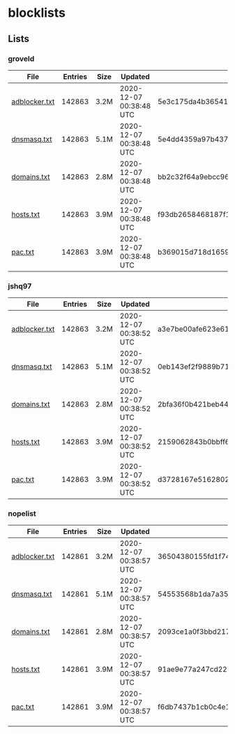 # blocklists

## Lists

### groveld

|File|Entries|Size|Updated|Hash|
|-|-|-|-|-|
|[adblocker.txt](https://raw.githubusercontent.com/groveld/blocklists/lists/groveld/adblocker.txt)|142863|3.2M|2020-12-07 00:38:48 UTC|5e3c175da4b36541735790281f7b636af4a020c2|
|[dnsmasq.txt](https://raw.githubusercontent.com/groveld/blocklists/lists/groveld/dnsmasq.txt)|142863|5.1M|2020-12-07 00:38:48 UTC|5e4dd4359a97b437837cee6c03fff2fcb1376211|
|[domains.txt](https://raw.githubusercontent.com/groveld/blocklists/lists/groveld/domains.txt)|142863|2.8M|2020-12-07 00:38:48 UTC|bb2c32f64a9ebcc961aaf90c7570240acf10d2e2|
|[hosts.txt](https://raw.githubusercontent.com/groveld/blocklists/lists/groveld/hosts.txt)|142863|3.9M|2020-12-07 00:38:48 UTC|f93db2658468187f1d81f53c650d2f04921a7952|
|[pac.txt](https://raw.githubusercontent.com/groveld/blocklists/lists/groveld/pac.txt)|142863|3.9M|2020-12-07 00:38:48 UTC|b369015d718d16598a83e83027a02b86ba099603|

### jshq97

|File|Entries|Size|Updated|Hash|
|-|-|-|-|-|
|[adblocker.txt](https://raw.githubusercontent.com/groveld/blocklists/lists/jshq97/adblocker.txt)|142863|3.2M|2020-12-07 00:38:52 UTC|a3e7be00afe623e619d52bae4a1d7c0bb1aa3b00|
|[dnsmasq.txt](https://raw.githubusercontent.com/groveld/blocklists/lists/jshq97/dnsmasq.txt)|142863|5.1M|2020-12-07 00:38:52 UTC|0eb143ef2f9889b71b2fc967b7e73a22b79a7ed0|
|[domains.txt](https://raw.githubusercontent.com/groveld/blocklists/lists/jshq97/domains.txt)|142863|2.8M|2020-12-07 00:38:52 UTC|2bfa36f0b421beb445f29297e6d9d520936a4bbd|
|[hosts.txt](https://raw.githubusercontent.com/groveld/blocklists/lists/jshq97/hosts.txt)|142863|3.9M|2020-12-07 00:38:52 UTC|2159062843b0bbff65c27d1dea7bba4de529924e|
|[pac.txt](https://raw.githubusercontent.com/groveld/blocklists/lists/jshq97/pac.txt)|142863|3.9M|2020-12-07 00:38:52 UTC|d3728167e5162802c8a64291534305632708bc0d|

### nopelist

|File|Entries|Size|Updated|Hash|
|-|-|-|-|-|
|[adblocker.txt](https://raw.githubusercontent.com/groveld/blocklists/lists/nopelist/adblocker.txt)|142861|3.2M|2020-12-07 00:38:57 UTC|36504380155fd1f74fb3435c6deb3b5a24dfbdbc|
|[dnsmasq.txt](https://raw.githubusercontent.com/groveld/blocklists/lists/nopelist/dnsmasq.txt)|142861|5.1M|2020-12-07 00:38:57 UTC|54553568b1da7a351d7c6e75fd9cfa241ba473e6|
|[domains.txt](https://raw.githubusercontent.com/groveld/blocklists/lists/nopelist/domains.txt)|142861|2.8M|2020-12-07 00:38:57 UTC|2093ce1a0f3bbd21724558cd574dfe395cc0440b|
|[hosts.txt](https://raw.githubusercontent.com/groveld/blocklists/lists/nopelist/hosts.txt)|142861|3.9M|2020-12-07 00:38:57 UTC|91ae9e77a247cd2248dc9e3cfe4aa6fe15b5f09e|
|[pac.txt](https://raw.githubusercontent.com/groveld/blocklists/lists/nopelist/pac.txt)|142861|3.9M|2020-12-07 00:38:57 UTC|f6db7437b1cb0c4e116464687ac2d84746799258|
